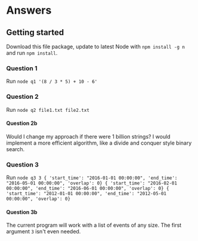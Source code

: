 # Answers

## Getting started

Download this file package, update to latest Node with `npm install -g n` and run `npm install`.

### Question 1

Run `node q1 '(8 / 3 * 5) + 10 - 6'`

### Question 2

Run `node q2 file1.txt file2.txt`

#### Question 2b

Would I change my approach if there were 1 billion strings? I would implement a more efficient algorithm, like a divide and conquer style binary search.

### Question 3

Run `node q3 3
{ 'start_time': "2016-01-01 00:00:00", 'end_time': "2016-05-01 00:00:00", 'overlap': 0}
{ 'start_time': "2016-02-01 00:00:00", 'end_time': "2016-06-01 00:00:00", 'overlap': 0}
{ 'start_time': "2012-01-01 00:00:00", 'end_time': "2012-05-01 00:00:00", 'overlap': 0}`

#### Question 3b

The current program will work with a list of events of any size. The first argument `3` isn't even needed.
